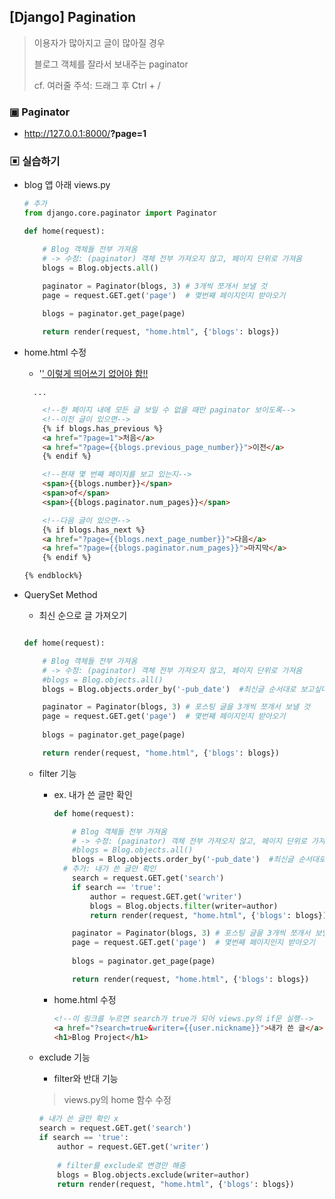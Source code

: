 ## [Django] Pagination

>이용자가 많아지고 글이 많아질 경우
>
>블로그 객체를 잘라서 보내주는 paginator 
>
>cf. 여러줄 주석: 드래그 후 Ctrl + /

### ▣ Paginator

* http://127.0.0.1:8000/<strong>?page=1</strong>

  

### ▣ 실습하기

* blog 앱 아래 views.py

  ```python
  # 추가
  from django.core.paginator import Paginator
  
  def home(request):
  
      # Blog 객체들 전부 가져옴 
      # -> 수정: (paginator) 객체 전부 가져오지 않고, 페이지 단위로 가져옴
      blogs = Blog.objects.all()
  
      paginator = Paginator(blogs, 3) # 3개씩 쪼개서 보낼 것
      page = request.GET.get('page')  # 몇번째 페이지인지 받아오기
      
      blogs = paginator.get_page(page)
  
      return render(request, "home.html", {'blogs': blogs})
  
  ```

* home.html 수정

  *  '<a href="?page=1">' 이렇게 띄어쓰기 없어야 함!!

  ```html
  	...
  
      <!--한 페이지 내에 모든 글 보일 수 없을 때만 paginator 보이도록-->
      <!--이전 글이 있으면-->
      {% if blogs.has_previous %}
      <a href="?page=1">처음</a>
      <a href="?page={{blogs.previous_page_number}}">이전</a>
      {% endif %}
  
      <!--현재 몇 번째 페이지를 보고 있는지-->
      <span>{{blogs.number}}</span>
      <span>of</span>
      <span>{{blogs.paginator.num_pages}}</span>
  
      <!--다음 글이 있으면-->
      {% if blogs.has_next %}
      <a href="?page={{blogs.next_page_number}}">다음</a>
      <a href="?page={{blogs.paginator.num_pages}}">마지막</a>
      {% endif %}
  
  {% endblock%}
  ```

* QuerySet Method

  * 최신 순으로 글 가져오기

  ```python
  
  def home(request):
  
      # Blog 객체들 전부 가져옴 
      # -> 수정: (paginator) 객체 전부 가져오지 않고, 페이지 단위로 가져옴
      #blogs = Blog.objects.all()
      blogs = Blog.objects.order_by('-pub_date')  #최신글 순서대로 보고싶다
  
      paginator = Paginator(blogs, 3) # 포스팅 글을 3개씩 쪼개서 보낼 것
      page = request.GET.get('page')  # 몇번째 페이지인지 받아오기
      
      blogs = paginator.get_page(page)
  
      return render(request, "home.html", {'blogs': blogs})
  
  ```

  * filter 기능

    * ex. 내가 쓴 글만 확인

      ```python
      def home(request):
      
          # Blog 객체들 전부 가져옴 
          # -> 수정: (paginator) 객체 전부 가져오지 않고, 페이지 단위로 가져옴
          #blogs = Blog.objects.all()
          blogs = Blog.objects.order_by('-pub_date')  #최신글 순서대로 보고싶다
      	# 추가: 내가 쓴 글만 확인
          search = request.GET.get('search')
          if search == 'true':
              author = request.GET.get('writer')
              blogs = Blog.objects.filter(writer=author)
              return render(request, "home.html", {'blogs': blogs})
      
          paginator = Paginator(blogs, 3) # 포스팅 글을 3개씩 쪼개서 보낼 것
          page = request.GET.get('page')  # 몇번째 페이지인지 받아오기
          
          blogs = paginator.get_page(page)
      
          return render(request, "home.html", {'blogs': blogs})
      
      ```

    * home.html 수정

      ```html
      <!--이 링크를 누르면 search가 true가 되어 views.py의 if문 실행-->
      <a href="?search=true&writer={{user.nickname}}">내가 쓴 글</a>
      <h1>Blog Project</h1>
      
      ```

  * exclude 기능

    *  filter와 반대 기능

      > views.py의 home 함수 수정

      ```python
      # 내가 쓴 글만 확인 x
      search = request.GET.get('search')
      if search == 'true':
          author = request.GET.get('writer')
          
          # filter를 exclude로 변경만 해줌
          blogs = Blog.objects.exclude(writer=author)
          return render(request, "home.html", {'blogs': blogs})
      
      ```

      
